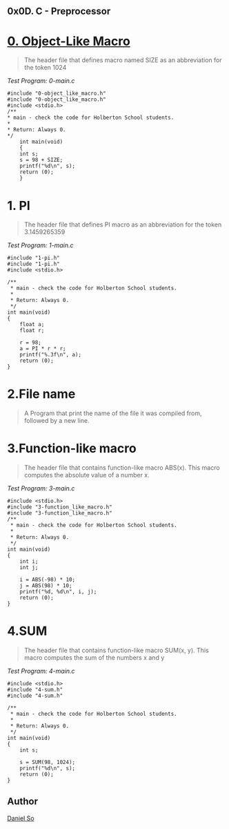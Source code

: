 ## 0x0D. C - Preprocessor ##

# [0. Object-Like Macro](./0-object_like_macro.h) #

> The header file that defines macro named SIZE as an abbreviation
> for the token 1024

*Test Program: 0-main.c*

    #include "0-object_like_macro.h"
	#include "0-object_like_macro.h"
	#include <stdio.h>
	/**
	* main - check the code for Holberton School students.
	*
	* Return: Always 0.
	*/
		int main(void)
		{
		int s;
		s = 98 + SIZE;
		printf("%d\n", s);
		return (0);
		}

# 1. PI #

> The header file that defines PI macro as an abbreviation for the token
> 3.1459265359

*Test Program: 1-main.c*

    #include "1-pi.h"
    #include "1-pi.h"
    #include <stdio.h>

    /**
     * main - check the code for Holberton School students.
     *
     * Return: Always 0.
     */
    int main(void)
    {
        float a;
        float r;

        r = 98;
        a = PI * r * r;
        printf("%.3f\n", a);
        return (0);
    }

# 2.File name #

> A Program that print the name of the file it was compiled from, followed
> by a new line.

# 3.Function-like macro #

> The header file that contains function-like macro ABS(x). This macro computes
> the absolute value of a number x.

*Test Program: 3-main.c*

    #include <stdio.h>
    #include "3-function_like_macro.h"
    #include "3-function_like_macro.h"
    /**
     * main - check the code for Holberton School students.
     *
     * Return: Always 0.
     */
    int main(void)
    {
        int i;
        int j;

        i = ABS(-98) * 10;
        j = ABS(98) * 10;
        printf("%d, %d\n", i, j);
        return (0);
    }

# 4.SUM #

> The header file that contains function-like macro SUM(x, y).
> This macro computes the sum of the numbers x and y

*Test Program: 4-main.c*

    #include <stdio.h>
    #include "4-sum.h"
    #include "4-sum.h"

    /**
     * main - check the code for Holberton School students.
     *
     * Return: Always 0.
     */
    int main(void)
    {
        int s;

        s = SUM(98, 1024);
        printf("%d\n", s);
        return (0);
    }

## Author ##
[Daniel So](http://github.com/djso89)

